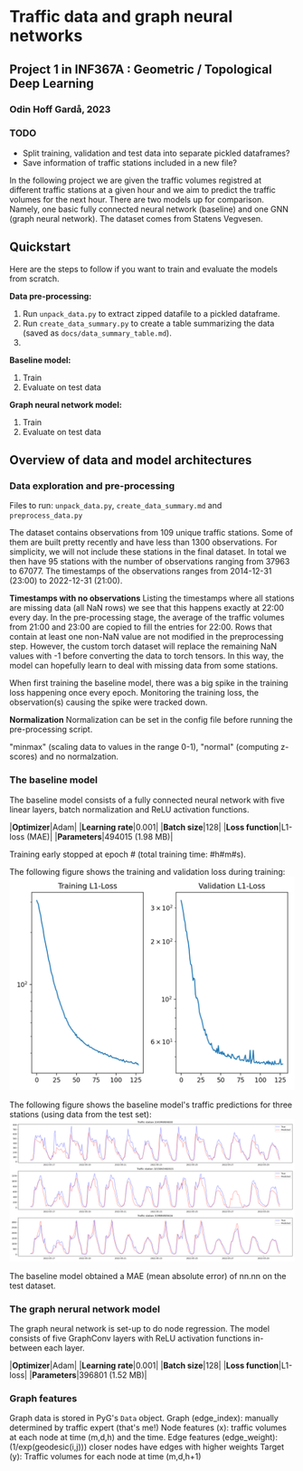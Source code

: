 # Traffic data and graph neural networks
## Project 1 in INF367A : Geometric / Topological Deep Learning
### Odin Hoff Gardå, 2023 

### TODO

- Split training, validation and test data into separate pickled dataframes?
- Save information of traffic stations included in a new file?

In the following project we are given the traffic volumes registred at different traffic stations at a given hour and we aim to predict the traffic volumes for the next hour. There are two models up for comparison. Namely, one basic fully connected neural network (baseline) and one GNN (graph neural network). The dataset comes from Statens Vegvesen.

## Quickstart

Here are the steps to follow if you want to train and evaluate the models from scratch.

**Data pre-processing:**

1. Run `unpack_data.py` to extract zipped datafile to a pickled dataframe.
2. Run `create_data_summary.py` to create a table summarizing the data (saved as `docs/data_summary_table.md`).
3. 

**Baseline model:**

1. Train
2. Evaluate on test data

**Graph neural network model:**

1. Train
2. Evaluate on test data

## Overview of data and model architectures

### Data exploration and pre-processing

Files to run: `unpack_data.py`, `create_data_summary.md` and `preprocess_data.py`

The dataset contains observations from 109 unique traffic stations. Some of them are built pretty recently and have less than 1300 observations. For simplicity, we will not include these stations in the final dataset. In total we then have 95 stations with the number of observations ranging from 37963 to 67077. The timestamps of the observations ranges from 2014-12-31 (23:00) to 2022-12-31 (21:00).

**Timestamps with no observations**
Listing the timestamps where all stations are missing data (all NaN rows) we see that this happens exactly at 22:00 every day. In the pre-processing stage, the average of the traffic volumes from 21:00 and 23:00 are copied to fill the entries for 22:00. Rows that contain at least one non-NaN value are not modified in the preprocessing step. However, the custom torch dataset will replace the remaining NaN values with -1 before converting the data to torch tensors. In this way, the model can hopefully learn to deal with missing data from some stations.

When first training the baseline model, there was a big spike in the training loss happening once every epoch. Monitoring the training loss, the observation(s) causing the spike were tracked down.

**Normalization**
Normalization can be set in the config file before running the pre-processing script. 

"minmax" (scaling data to values in the range 0-1), 
"normal" (computing z-scores) and no normalzation.




### The baseline model

The baseline model consists of a fully connected neural network with five linear layers, batch normalization and ReLU
activation functions.

|**Optimizer**|Adam|
|**Learning rate**|0.001|
|**Batch size**|128|
|**Loss function**|L1-loss (MAE)|
|**Parameters**|494015 (1.98 MB)|

Training early stopped at epoch # (total training time: #h#m#s).

The following figure shows the training and validation loss during training:
![Loss plot for baseline model](./figs/baseline_training_plot.png)

The following figure shows the baseline model's traffic predictions for three stations (using data from the test set):
![Example predictions for baseline model](./figs/baseline_prediction_plot.png)

The baseline model obtained a MAE (mean absolute error) of nn.nn on the test dataset.

### The graph nerural network model

The graph neural network is set-up to do node regression. The model consists of five GraphConv layers with ReLU
activation functions in-between each layer.

|**Optimizer**|Adam|
|**Learning rate**|0.001|
|**Batch size**|128|
|**Loss function**|L1-loss|
|**Parameters**|396801 (1.52 MB)|

### Graph features
Graph data is stored in PyG's `Data` object. 
Graph (edge_index): manually determined by traffic expert (that's me!)
Node features (x): traffic volumes at each node at time (m,d,h) and the time.
Edge features (edge_weight): (1/exp(geodesic(i,j))) closer nodes have edges with higher weights
Target (y): Traffic volumes for each node at time (m,d,h+1)


